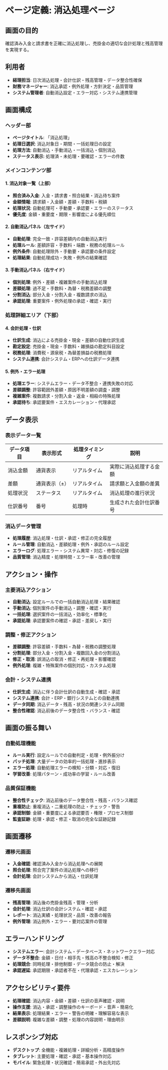 # ページ定義: 消込処理ページ

## 画面の目的
確認済み入金と請求書を正確に消込処理し、売掛金の適切な会計処理と残高管理を実現する。

## 利用者
- **経理担当**: 日次消込処理・会計仕訳・残高管理・データ整合性確保
- **財務マネージャー**: 消込承認・例外処理・方針決定・品質管理
- **システム管理者**: 自動消込設定・エラー対応・システム連携管理

## 画面構成

### ヘッダー部
- **ページタイトル**: 「消込処理」
- **処理日選択**: 消込対象日・期間・一括処理日の設定
- **処理方法**: 自動消込・手動消込・一括消込・個別消込
- **ステータス表示**: 処理済・未処理・要確認・エラーの件数

### メインコンテンツ部

#### 1. 消込対象一覧（上部）
- **照合済み入金**: 入金・請求書・照合結果・消込待ち案件
- **金額情報**: 請求額・入金額・差額・手数料・税額
- **処理状況**: 自動処理可・手動要・承認要・エラーのステータス
- **優先度**: 金額・重要度・期限・影響度による優先順位

#### 2. 自動消込パネル（左サイド）
- **自動処理**: 完全一致・許容差額内の自動消込実行
- **処理ルール**: 差額許容・手数料・端数・税務の処理ルール
- **例外条件**: 自動処理除外・手動要・承認要の条件設定
- **処理結果**: 自動処理成功・失敗・例外の結果確認

#### 3. 手動消込パネル（右サイド）
- **個別処理**: 例外・差額・複雑案件の手動消込処理
- **差額処理**: 過不足・手数料・為替・税務差額の調整
- **分割消込**: 部分入金・分割入金・複数請求の消込
- **承認処理**: 重要案件・例外処理の承認・確認・実行

### 処理詳細エリア（下部）

#### 4. 会計処理・仕訳
- **仕訳生成**: 消込による売掛金・現金・差額の自動仕訳生成
- **勘定設定**: 売掛金・現金・手数料・雑損益の勘定科目設定
- **税務処理**: 消費税・源泉税・為替差損益の税務処理
- **システム連携**: 会計システム・ERPへの仕訳データ連携

#### 5. 例外・エラー処理
- **処理エラー**: システムエラー・データ不整合・連携失敗の対応
- **差額調整**: 許容範囲外差額・原因不明差額の調査・調整
- **複雑案件**: 複数請求・分割入金・返金・相殺の特殊処理
- **承認待ち**: 承認要案件・エスカレーション・代理承認

## データ表示

### 表示データ一覧
| データ項目 | 表示形式 | 処理タイミング | 説明 |
|-----------|---------|---------------|------|
| 消込金額 | 通貨表示 | リアルタイム | 実際に消込処理する金額 |
| 差額 | 通貨表示（±） | リアルタイム | 請求額と入金額の差異 |
| 処理状況 | ステータス | リアルタイム | 消込処理の進行状況 |
| 仕訳番号 | 番号 | 処理時 | 生成された会計仕訳番号 |

### 消込データ管理
- **処理履歴**: 消込処理・仕訳・承認・修正の完全履歴
- **ルール管理**: 自動消込・差額処理・例外・承認のルール設定
- **エラーログ**: 処理エラー・システム異常・対応・修復の記録
- **品質管理**: 消込精度・処理時間・エラー率・改善の管理

## アクション・操作

### 主要消込アクション
- **自動消込**: 設定ルールでの一括自動消込処理・結果確認
- **手動消込**: 個別案件の手動消込・調整・確認・実行
- **一括処理**: 選択案件の一括消込・効率化・標準化
- **承認処理**: 承認要案件の確認・承認・差戻し・実行

### 調整・修正アクション
- **差額調整**: 許容差額・手数料・為替・税務の調整処理
- **分割処理**: 部分入金・分割入金・複数回入金の分割消込
- **修正・取消**: 誤消込の取消・修正・再処理・影響確認
- **例外処理**: 複雑・特殊案件の個別対応・カスタム処理

### 会計・システム連携
- **仕訳生成**: 消込に伴う会計仕訳の自動生成・確認・承認
- **システム連携**: 会計・ERP・銀行システムとの自動連携
- **データ同期**: 消込データ・残高・状況の関連システム同期
- **整合性確認**: 消込前後のデータ整合性・バランス・確認

## 画面の振る舞い

### 自動処理機能
- **ルール実行**: 設定ルールでの自動判定・処理・例外振分け
- **バッチ処理**: 大量データの効率的一括処理・進捗表示
- **エラー処理**: 自動処理エラーの検知・分類・対応・復旧
- **学習改善**: 処理パターン・成功率の学習・ルール改善

### 品質保証機能
- **整合性チェック**: 消込前後のデータ整合性・残高・バランス確認
- **重複防止**: 重複消込・二重処理の防止・チェック・警告
- **承認制御**: 金額・重要度による承認要否・権限・プロセス制御
- **監査証跡**: 処理・承認・修正・取消の完全な証跡記録

## 画面遷移

### 遷移元画面
- **入金確認**: 確認済み入金から消込処理への展開
- **照合処理**: 照合完了案件の消込処理への移行
- **会計処理**: 会計システムから消込・仕訳処理

### 遷移先画面
- **残高管理**: 消込後の売掛金残高・管理・分析
- **会計処理**: 消込仕訳の会計システム・確認・承認
- **レポート**: 消込実績・処理状況・品質・改善の報告
- **例外管理**: 消込例外・エラー・要対応案件の管理

## エラーハンドリング
- **システムエラー**: 会計システム・データベース・ネットワークエラー対応
- **データ不整合**: 金額・日付・相手先・残高の不整合検知・修正
- **処理競合**: 同時処理・排他制御・データ競合の防止・解決
- **承認遅延**: 承認期限・承認者不在・代理承認・エスカレーション

## アクセシビリティ要件
- **処理確認**: 消込内容・金額・差額・仕訳の音声確認・説明
- **操作支援**: 消込・承認・調整操作のキーボード・音声・簡易化
- **結果表示**: 処理結果・エラー・警告の明確・理解容易な表示
- **差額説明**: 複雑な差額・調整・処理の内容説明・理由明示

## レスポンシブ対応
- **デスクトップ**: 全機能・複雑処理・詳細分析・高精度操作
- **タブレット**: 主要処理・確認・承認・基本操作対応
- **モバイル**: 緊急処理・状況確認・簡易承認・外出先対応